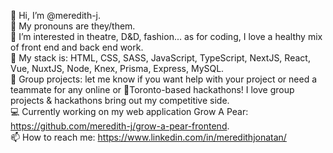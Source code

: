 👋 Hi, I’m @meredith-j.  </br>
🌈 My pronouns are they/them.  </br>
👀 I’m interested in theatre, D&D, fashion... as for coding, I love a healthy mix of front end and back end work. </br>
🌱 My stack is: HTML, CSS, SASS, JavaScript, TypeScript, NextJS, React, Vue, NuxtJS, Node, Knex, Prisma, Express, MySQL.  </br>
💞️ Group projects: let me know if you want help with your project or need a teammate for any online or 📍Toronto-based hackathons! I love group projects & hackathons bring out my competitive side.  </br>
💻 Currently working on my web application Grow A Pear: https://github.com/meredith-j/grow-a-pear-frontend. </br>
📫 How to reach me: https://www.linkedin.com/in/meredithjonatan/ </br>

<!---
meredith-j/meredith-j is a ✨ special ✨ repository because its `README.md` (this file) appears on your GitHub profile.
You can click the Preview link to take a look at your changes.

line removed: 🤓 Next on my list of languages to learn are: React Native, Python, PostgreSQL.  
--->
